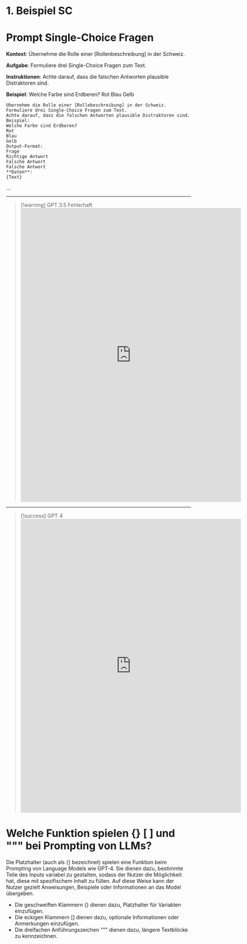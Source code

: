 # 1. Beispiel SC
# Prompt Single-Choice Fragen

**Kontext**: Übernehme die Rolle einer [Rollenbeschreibung] in der Schweiz.

**Aufgabe**: Formuliere drei Single-Choice Fragen zum Text.

**Instruktionen**: Achte darauf, dass die falschen Antworten plausible Distraktoren sind.

**Beispiel**:
Welche Farbe sind Erdberen? 
Rot 
Blau 
Gelb


	Übernehme die Rolle einer [Rollebeschreibung] in der Schweiz.
	Formuliere drei Single-Choice Fragen zum Text.
	Achte darauf, dass die falschen Antworten plausible Distraktoren sind.
	Beispiel:
	Welche Farbe sind Erdberen? 
	Rot 
	Blau 
	Gelb
	Output-Format:
	Frage  
	Richtige Antwort  
	Falsche Antwort  
	Falsche Antwort
	**Daten**:
	{Text}

...

---


> [!warning] GPT 3.5 Fehlerhaft<iframe src="https://chat.openai.com/share/2d36db83-8897-4511-be03-d90abcf4fb1c" style="border:0px #ffffff none;" name="myiFrame" scrolling="no" frameborder="1" marginheight="0px" marginwidth="0px" height="800px" width="600px" allowfullscreen></iframe>

---


> [!success] GPT 4 <iframe src="https://chat.openai.com/share/595d0aa3-a613-434d-a7f9-18ed4d004d07" style="border:0px #ffffff none;" name="myiFrame" scrolling="no" frameborder="1" marginheight="0px" marginwidth="0px" height="800px" width="600px" allowfullscreen></iframe>

# Welche Funktion spielen {} [ ] und """ bei Prompting von LLMs?
Die Platzhalter (auch als {} bezeichnet) spielen eine Funktion beim Prompting von Language Models wie GPT-4. Sie dienen dazu, bestimmte Teile des Inputs variabel zu gestalten, sodass der Nutzer die Möglichkeit hat, diese mit spezifischem Inhalt zu füllen. Auf diese Weise kann der Nutzer gezielt Anweisungen, Beispiele oder Informationen an das Model übergeben.
- Die geschweiften Klammern {} dienen dazu, Platzhalter für Variablen einzufügen.
- Die eckigen Klammern [] dienen dazu, optionale Informationen oder Anmerkungen einzufügen.
- Die dreifachen Anführungszeichen """ dienen dazu, längere Textblöcke zu kennzeichnen.
